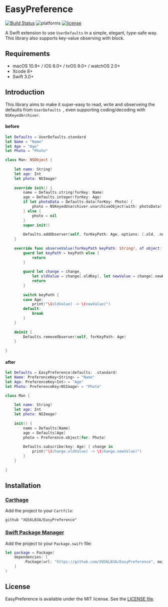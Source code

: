 # EasyPreference

[![Build Status](https://travis-ci.org/XQS6LB3A/EasyPreference.svg?branch=master)](https://travis-ci.org/XQS6LB3A/EasyPreference)
![platforms](https://img.shields.io/badge/platforms-macOS%20%7C%20iOS%20%7C%20tvOS%20%7C%20watchOS-lightgrey.svg)
[![license](https://img.shields.io/badge/license-MIT-blue.svg)](LICENSE)

A Swift extension to use `UserDefaults` in a simple, elegant, type-safe way. This library also supports key-value observing with block.

## Requirements

- macOS 10.9+ / iOS 8.0+ / tvOS 9.0+ / watchOS 2.0+
- Xcode 8+
- Swift 3.0+

## Introduction

This library aims to make it super-easy to read, write and observeing the defaults from `UserDefaults `, even supporting coding/decoding with `NSKeyedArchiver`.

#### before
```swift
let Defaults = UserDefaults.standard
let Name = "Name"
let Age = "Age"
let Photo = "Photo"

class Man: NSObject {
    
    let name: String?
    let age: Int
    let photo: NSImage?
    
    override init() {
        name = Defaults.string(forKey: Name)
        age = Defaults.integer(forKey: Age)
        if let photoData = Defaults.data(forKey: Photo) {
            photo = NSKeyedUnarchiver.unarchiveObject(with: photoData) as? NSImage
        } else {
            photo = nil
        }
        super.init()
        
        Defaults.addObserver(self, forKeyPath: Age, options: [.old, .new], context: nil)
    }
    
    override func observeValue(forKeyPath keyPath: String?, of object: Any?, change: [NSKeyValueChangeKey : Any]?, context: UnsafeMutableRawPointer?) {
        guard let keyPath = keyPath else {
            return
        }
        
        guard let change = change,
            let oldValue = change[.oldKey], let newValue = change[.newKey] else {
            return
        }
        
        switch keyPath {
        case Age:
            print("\(oldValue) -> \(newValue)")
        default:
            break
        }
    }
    
    deinit {
        Defaults.removeObserver(self, forKeyPath: Age)
    }
    
}
```

#### after
```swift
let Defaults = EasyPreference(defaults: .standard)
let Name: PreferenceKey<String> = "Name"
let Age: PreferenceKey<Int> = "Age"
let Photo: PreferenceKey<NSImage> = "Photo"

class Man {
    
    let name: String?
    let age: Int
    let photo: NSImage?
    
    init() {
        name = Defaults[Name]
        age = Defaults[Age]
        photo = Preference.object(for: Photo)
        
        Defaults.subscribe(key: Age) { change in
            print("\(change.oldValue) -> \(change.newValue)")
        }
    }
    
}
```

## Installation

### [Carthage](https://github.com/Carthage/Carthage)

Add the project to your `Cartfile`:

```
github "XQS6LB3A/EasyPreference"
```

### [Swift Package Manager](https://github.com/apple/swift-package-manager)

Add the project to your `Package.swift` file:

```swift
let package = Package(
    dependencies: [
        .Package(url: "https://github.com/XQS6LB3A/EasyPreference", majorVersion: 0)
    ]
)
```

## License

EasyPreference is available under the MIT license. See the [LICENSE file](LICENSE).
